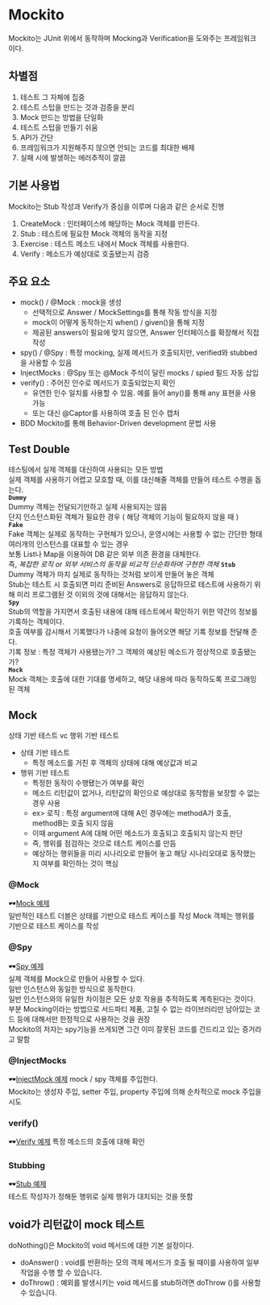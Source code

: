 # Mockito

Mockito는 JUnit 위에서 동작하며 Mocking과 Verification을 도와주는 프레임워크이다.
## 차별점
1. 테스트 그 자체에 집중
2. 테스트 스텁을 만드는 것과 검증을 분리
3. Mock 만드는 방법을 단일화
4. 테스트 스텁을 만들기 쉬움
5. API가 간단
6. 프레임워크가 지원해주지 않으면 안되는 코드를 최대한 배제
7. 실패 시에 발생하는 에러추적이 깔끔

## 기본 사용법
Mockito는 Stub 작성과 Verify가 중심을 이루며 다음과 같은 순서로 진행
1. CreateMock : 인터페이스에 해당하는 Mock 객체를 만든다.
2. Stub : 테스트에 필요한 Mock 객체의 동작을 지정
3. Exercise : 테스트 메소드 내에서 Mock 객체를 사용한다.
4. Verify : 메소드가 예상대로 호출됐는지 검증

## 주요 요소
* mock() / @Mock : mock을 생성
  * 선택적으로 Answer / MockSettings를 통해 작동 방식을 지정
  * mock이 어떻게 동작하는지 when() / given()을 통해 지정
  * 제공된 answers이 필요에 맞지 않으면, Answer 인터페이스를 확장해서 직접 작성
* spy() / @Spy : 특정 mocking, 실제 메서드가 호출되지만, verified와 stubbed을 사용할 수 있음
* InjectMocks : @Spy 또는 @Mock 주석이 달린 mocks / spied 필드 자동 삽입
* verify() :  주어진 인수로 메서드가 호출되었는지 확인
  * 유연한 인수 일치를 사용할 수 있음. 예를 들어 any()를 통해 any 표현을 사용 가능
  * 또는 대신 @Captor를 사용하여 호출 된 인수 캡처
* BDD Mockito를 통해 Behavior-Driven development 문법 사용

## Test Double
테스팅에서 실제 객체를 대신하여 사용되는 모든 방법  
실제 객체를 사용하기 어렵고 모호할 때, 이를 대신해줄 객체를 만들어 테스트 수행을 돕는다.    
**`Dummy`**   
Dummy 객체는 전달되기만하고 실제 사용되지는 않음  
단지 인스턴스화된 객체가 필요한 경우 ( 해당 객체의 기능이 필요하지 않을 때 )  
**`Fake`**  
Fake 객체는 실제로 동작하는 구현체가 있으나, 운영시에는 사용할 수 없는 간단한 형태  
여러개의 인스턴스를 대표할 수 있는 경우  
보통 List나 Map을 이용하여 DB 같은 외부 의존 환경을 대체한다.   
즉, *복잡한 로직 or 외부 서비스의 동작을 비교적 단순화하여 구현한 객체*
**`Stub`**  
Dummy 객체가 마치 실제로 동작하는 것처럼 보이게 만들어 놓은 객체  
Stub는 테스트 시 호출되면 미리 준비된 Answers로 응답하므로 테스트에 사용하기 위해 미리 프로그램된 것 이외의 것에 대해서는 응답하지 않는다.   
**`Spy`**   
Stub의 역할을 가지면서 호출된 내용에 대해 테스트에서 확인하기 위한 약간의 정보를 기록하는 객체이다.  
호출 여부를 감시해서 기록했다가 나중에 요청이 들어오면 해당 기록 정보를 전달해 준다.  
기록 정보 : 특정 객체가 사용됐는가? 그 객체의 예상된 메소드가 정상적으로 호출됐는가?    
**`Mock`**  
Mock 객체는 호출에 대한 기대를 명세하고, 해당 내용에 따라 동작하도록 프로그래밍 된 객체

## Mock
상태 기반 테스트 vc 행위 기반 테스트
* 상태 기반 테스트
  * 특정 메소드를 거친 후 객체의 상태에 대해 예상값과 비교
* 행위 기반 테스트
  * 특정한 동작이 수행됐는가 여부를 확인
  * 메소드 리턴값이 없거나, 리턴값의 확인으로 예상대로 동작함을 보장할 수 없는 경우 사용
  * ex> 로직 : 특정 argument에 대해 A인 경우에는 methodA가 호출, methodB는 호출 되지 않음
  * 이때 argument A에 대해 어떤 메소드가 호출되고 호출되지 않는지 판단
  * 즉, 행위를 점검하는 것으로 테스트 케이스를 만듬
  * 예상하는 행위들을 미리 시나리오로 만들어 놓고 해당 시나리오대로 동작했는지 여부를 확인하는 것이 핵심
### @Mock
🕶[Mock 예제](./UserTest.java)  
일반적인 테스트 더블은 상태를 기반으로 테스트 케이스를 작성
Mock 객체는 행위를 기반으로 테스트 케이스를 작성
### @Spy
🕶[Spy 예제](./UserSpyTest.java)  
실제 객체를 Mock으로 만들어 사용할 수 있다.  
일반 인스턴스와 동일한 방식으로 동작한다.  
일반 인스턴스와의 유일한 차이점은 모든 상호 작용을 추적하도록 계측된다는 것이다.  
부분 Mocking이라는 방법으로 서드파티 제품, 고칠 수 없는 라이브러리만 남아있는 코드 등에 대해서만 한정적으로 사용하는 것을 권장  
Mockito의 저자는 spy기능을 쓰게되면 그건 이미 잘못된 코드를 건드리고 있는 증거라고 말함  
### @InjectMocks
🕶[InjectMock 예제](./UserStubTest.java)
mock / spy 객체를 주입한다.  
Mockito는 생성자 주입, setter 주입, property 주입에 의해 순차적으로 mock 주입을 시도
### verify() 
🕶[Verify 예제](./UserStubTest.java)
특정 메소드의 호출에 대해 확인
### Stubbing
🕶[Stub 예제](./UserStubTest.java)  
테스트 작성자가 정해둔 행위로 실제 행위가 대치되는 것을 뜻함

## void가 리턴값이 mock 테스트
doNothing()은 Mockito의 void 메서드에 대한 기본 설정이다.
- doAnswer() : void를 반환하는 모의 객체 메서드가 호출 될 때이를 사용하여 일부 작업을 수행 할 수 있습니다. 
- doThrow() : 예외를 발생시키는 void 메서드를 stub하려면 doThrow ()를 사용할 수 있습니다.
